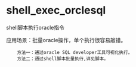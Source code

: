 # shell_exec_orclesql

shell脚本执行oracle指令

应用场景：批量oracle操作，单个执行很容易敲错。

        方法一：通过oracle SQL developer工具可视化执行。
        方法二：通过shell脚本批量执行,详见脚本。
